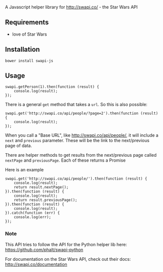 A Javascript helper library for http://swapi.co/ - the Star Wars API


## Requirements

* love of Star Wars


## Installation

    bower install swapi-js


## Usage

    swapi.getPerson(1).then(function (result) {
        console.log(result);
    });


There is a general `get` method that takes a `url`.  So this is also possible:

    swapi.get('http://swapi.co/api/people/?page=2').then(function (result) {
        console.log(result);
    });

When you call a "Base URL", like http://swapi.co/api/people/, it will include a `next` and `previous` parameter.  These will be the link to the next/previous page of data.

There are helper methods to get results from the next/previous page called `nextPage` and `previousPage`.  Each of these returns a Promise

Here is an example

    swapi.get('http://swapi.co/api/people/').then(function (result) {
        console.log(result);
        return result.nextPage();
    }).then(function (result) {
        console.log(result);
        return result.previousPage();
    }).then(function (result) {
        console.log(result);
    }).catch(function (err) {
        console.log(err);
    });


### Note

This API tries to follow the API for the Python helper lib here: https://github.com/phalt/swapi-python

For documentation on the Star Wars API, check out their docs:  http://swapi.co/documentation
